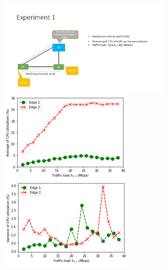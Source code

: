 ![Experiment1](./pic.png)
![CPU utilization](./CPU_utl_ex1_version3.png)
![var of CPU utilization](./varCPU_utl_ex1_version3.png)
